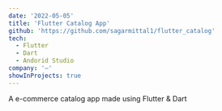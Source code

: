 ```yaml
---
date: '2022-05-05'
title: 'Flutter Catalog App'
github: 'https://github.com/sagarmittal1/flutter_catalog'
tech:
  - Flutter
  - Dart
  - Andorid Studio
company: '—'
showInProjects: true
---
```


A e-commerce catalog app made using Flutter & Dart
